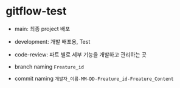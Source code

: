# gitflow-test

- main: 최종 project 배포
- development: 개발 배포용, Test
- code-review: 파트 별로 세부 기능을 개발하고 관리하는 곳

- branch naming
  `Freature_id`

- commit naming
  `개발자_이름-MM-DD-Freature_id-Freature_Content`
